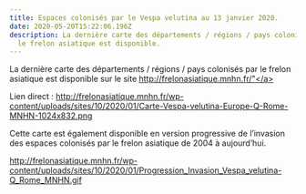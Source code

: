 ```yaml
---
title: Espaces colonisés par le Vespa velutina au 13 janvier 2020.
date: 2020-05-20T15:22:06.196Z
description: La dernière carte des départements / régions / pays colonisés par
  le frelon asiatique est disponible.
---
```

La dernière carte des départements / régions / pays colonisés par le frelon asiatique est disponible sur le site <a href="http://frelonasiatique.mnhn.fr/" target="_BLANK">http://frelonasiatique.mnhn.fr/"</a>

Lien direct : <a href="http://frelonasiatique.mnhn.fr/wp-content/uploads/sites/10/2020/01/Carte-Vespa-velutina-Europe-Q-Rome-MNHN-1024x832.png" target="_BLANK">http://frelonasiatique.mnhn.fr/wp-content/uploads/sites/10/2020/01/Carte-Vespa-velutina-Europe-Q-Rome-MNHN-1024x832.png</a>

Cette carte est également disponible en version progressive de l’invasion des espaces colonisés par le frelon asiatique de 2004 à aujourd’hui.

<a href="http://frelonasiatique.mnhn.fr/wp-content/uploads/sites/10/2020/01/Progression_Invasion_Vespa_velutina-Q_Rome_MNHN.gif" target="_BLANK">http://frelonasiatique.mnhn.fr/wp-content/uploads/sites/10/2020/01/Progression_Invasion_Vespa_velutina-Q_Rome_MNHN.gif</a>